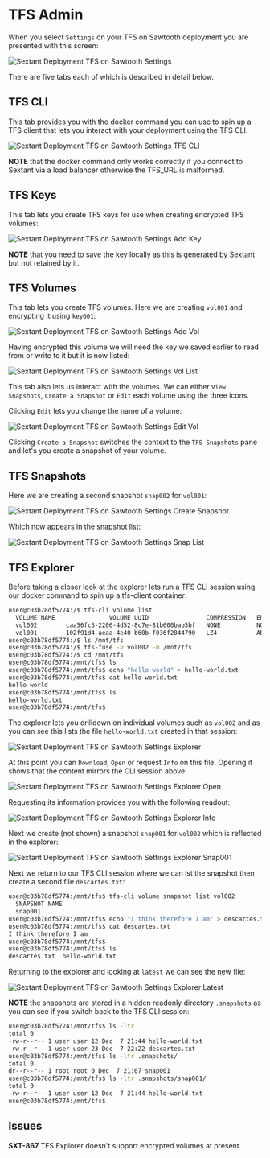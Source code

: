 # TFS Admin

When you select `Settings` on your TFS on Sawtooth deployment you are presented
with this screen:

![Sextant Deployment TFS on Sawtooth Settings](../../images/sextant-deployments-tfs-sawtooth-settings.png)

There are five tabs each of which is described in detail below.

## TFS CLI

This tab provides you with the docker command you can use to spin up a TFS
client that lets you interact with your deployment using the TFS CLI.

![Sextant Deployment TFS on Sawtooth Settings TFS CLI](../../images/sextant-deployments-tfs-sawtooth-settings-tfs-cli.png)

__NOTE__ that the docker command only works correctly if you connect to Sextant
via a load balancer otherwise the TFS_URL is malformed.

## TFS Keys

This tab lets you create TFS keys for use when creating encrypted TFS volumes:

![Sextant Deployment TFS on Sawtooth Settings Add Key](../../images/sextant-deployments-tfs-sawtooth-settings-add-key.png)

__NOTE__ that you need to save the key locally as this is generated by Sextant
but not retained by it.

## TFS Volumes

This tab lets you create TFS volumes. Here we are creating `vol001` and
encrypting it using `key001`:

![Sextant Deployment TFS on Sawtooth Settings Add Vol](../../images/sextant-deployments-tfs-sawtooth-settings-add-vol.png)

Having encrypted this volume we will need the key we saved earlier to read from
or write to it but it is now listed:

![Sextant Deployment TFS on Sawtooth Settings Vol List](../../images/sextant-deployments-tfs-sawtooth-settings-vol-list.png)

This tab also lets us interact with the volumes. We can either `View Snapshots`,
`Create a Snapshot` or `Edit` each volume using the three icons.

Clicking `Edit` lets you change the name of a volume:

![Sextant Deployment TFS on Sawtooth Settings Edit Vol](../../images/sextant-deployments-tfs-sawtooth-settings-edit-vol.png)

Clicking `Create a Snapshot` switches the context to the `TFS Snapshots` pane
and let's you create a snapshot of your volume.

## TFS Snapshots

Here we are creating a second snapshot `snap002` for `vol001`:

![Sextant Deployment TFS on Sawtooth Settings Create Snapshot](../../images/sextant-deployments-tfs-sawtooth-settings-create-snapshot.png)

Which now appears in the snapshot list:

![Sextant Deployment TFS on Sawtooth Settings Snap List](../../images/sextant-deployments-tfs-sawtooth-settings-snap-list.png)

## TFS Explorer

Before taking a closer look at the explorer lets run a TFS CLI session using
our docker command to spin up a tfs-client container:

```bash
user@c03b78df5774:/$ tfs-cli volume list
  VOLUME NAME               VOLUME UUID                COMPRESSION   ENCRYPTION
  vol002        caa56fc3-2206-4d52-8c7e-81b600bab5bf   NONE          NONE
  vol001        102f91d4-aeaa-4e40-b60b-f036f2844790   LZ4           AES_GCM
user@c03b78df5774:/$ ls /mnt/tfs
user@c03b78df5774:/$ tfs-fuse -v vol002 -m /mnt/tfs
user@c03b78df5774:/$ cd /mnt/tfs
user@c03b78df5774:/mnt/tfs$ ls
user@c03b78df5774:/mnt/tfs$ echo "hello world" > hello-world.txt
user@c03b78df5774:/mnt/tfs$ cat hello-world.txt
hello world
user@c03b78df5774:/mnt/tfs$ ls
hello-world.txt
user@c03b78df5774:/mnt/tfs$
```

The explorer lets you drilldown on individual volumes such as `vol002` and as
you can see this lists the file `hello-world.txt` created in that session:

![Sextant Deployment TFS on Sawtooth Settings Explorer](../../images/sextant-deployments-tfs-sawtooth-settings-explorer.png)

At this point you can `Download`, `Open` or request `Info` on this file.
Opening it shows that the content mirrors the CLI session above:

![Sextant Deployment TFS on Sawtooth Settings Explorer Open](../../images/sextant-deployments-tfs-sawtooth-settings-explorer-open.png)

Requesting its information provides you with the following readout:

![Sextant Deployment TFS on Sawtooth Settings Explorer Info](../../images/sextant-deployments-tfs-sawtooth-settings-explorer-info.png)

Next we create (not shown) a snapshot `snap001` for `vol002` which is reflected
in the explorer:

![Sextant Deployment TFS on Sawtooth Settings Explorer Snap001](../../images/sextant-deployments-tfs-sawtooth-settings-explorer-snap001.png)

Next we return to our TFS CLI session where we can lst the snapshot then
create a second file `descartes.txt`:

```bash
user@c03b78df5774:/mnt/tfs$ tfs-cli volume snapshot list vol002
  SNAPSHOT NAME
  snap001
user@c03b78df5774:/mnt/tfs$ echo "I think therefore I am" > descartes.txt
user@c03b78df5774:/mnt/tfs$ cat descartes.txt
I think therefore I am
user@c03b78df5774:/mnt/tfs$
user@c03b78df5774:/mnt/tfs$ ls
descartes.txt  hello-world.txt
```

Returning to the explorer and looking at `latest` we can see the new file:

![Sextant Deployment TFS on Sawtooth Settings Explorer Latest](../../images/sextant-deployments-tfs-sawtooth-settings-explorer-latest.png)

__NOTE__ the snapshots are stored in a hidden readonly directory `.snapshots` as
you can see if you switch back to the TFS CLI session:

```bash
user@c03b78df5774:/mnt/tfs$ ls -ltr
total 0
-rw-r--r-- 1 user user 12 Dec  7 21:44 hello-world.txt
-rw-r--r-- 1 user user 23 Dec  7 22:22 descartes.txt
user@c03b78df5774:/mnt/tfs$ ls -ltr .snapshots/
total 0
dr--r--r-- 1 root root 0 Dec  7 21:07 snap001
user@c03b78df5774:/mnt/tfs$ ls -ltr .snapshots/snap001/
total 0
-rw-r--r-- 1 user user 12 Dec  7 21:44 hello-world.txt
user@c03b78df5774:/mnt/tfs$
```

## Issues

__SXT-867__ TFS Explorer doesn't support encrypted volumes at present.

